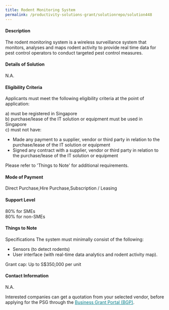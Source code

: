 ```yaml
---
title: Rodent Monitoring System
permalink: /productivity-solutions-grant/solutionrepo/solution448
---
```


#### Description

The rodent monitoring system is a wireless surveillance system that monitors, analyses and maps rodent activity to provide real time data for pest control operators to conduct targeted pest control measures.   

#### Details of Solution

N.A.

#### Eligibility Criteria

Applicants must meet the following eligibility criteria at the point of application:

a) must be registered in Singapore <br>
b) purchase/lease of the IT solution or equipment must be used in Singapore <br>
c) must not have:
- Made any payment to a supplier, vendor or third party in relation to the purchase/lease of the IT solution or equipment
- Signed any contract with a supplier, vendor or third party in relation to the purchase/lease of the IT solution or equipment

Please refer to 'Things to Note' for additional requirements.

#### Mode of Payment
Direct Purchase,Hire Purchase,Subscription / Leasing

#### Support Level
80% for SMEs <br>
80% for non-SMEs

#### Things to Note
Specifications
The system must minimally consist of the following:
-	Sensors (to detect rodents)
-	User interface (with real-time data analytics and rodent activity map).

Grant cap: Up to S$350,000 per unit

#### Contact Information
N.A.

Interested companies can get a quotation from your selected vendor, before applying for the PSG through the <a target='_blank' style='color:#037e8a' href='https://www.businessgrants.gov.sg/'>Business Grant Portal (BGP)</a>.
